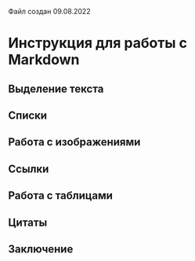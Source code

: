 Файл создан 09.08.2022
# Инструкция для работы с Markdown
## Выделение текста
## Списки
## Работа с изображениями
## Ссылки
## Работа с таблицами
## Цитаты
## Заключение